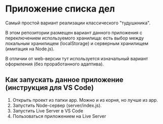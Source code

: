 # Приложение списка дел #

Самый простой вариант реализации классического "тудушкника".

В этом репозитории размещен вариант данного приложения с переключением используемого хранилища: есть выбор между локальным хранилищем (localStorage) и серверным хранилищем (имитация на Node.js).

В отличии от web-версии тут используется изначальный вариант оформления (без проработанного адаптива).

## Как запускать данное приложение (инструкция для VS Code) ##

1.	Открыть проект из папки app. Можно и из корня, но лучше из app.
2.	Запустить Node-сервер (server/index.js).
3.	Запустить Live Server в VS Code
4.	Пользоваться приложением на Live Server

